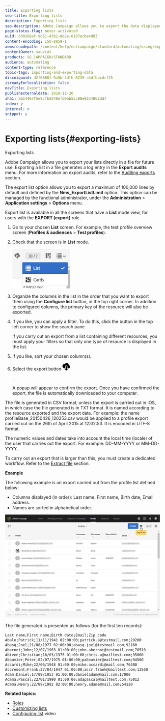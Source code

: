 ```yaml
---
title: Exporting lists
seo-title: Exporting lists
description: Exporting lists
seo-description: Adobe Campaign allows you to export the data displayed as lists from an overview screen directly in a file for future use. 
page-status-flag: never-activated
uuid: d39268ef-9d51-4382-8d2e-0107ecbe4d83
content-encoding: ISO-8859-1
aemsrcnodepath: /content/help/en/campaign/standard/automating/using/exporting-lists
contentOwner: sauviat
products: SG_CAMPAIGN/STANDARD
audience: automating
content-type: reference
topic-tags: importing-and-exporting-data
discoiquuid: d2f6688f-9a5b-4dfb-8239-abdfbbcdcf25
isreadyforlocalization: false
navTitle: Exporting lists
publishexternaldate: 2018-11-20
sha1: ab14467f5e8cfb8240efd9ab55c88e0234062dd7
index: y
internal: n
snippet: y
---
```


# Exporting lists{#exporting-lists}

Exporting lists

Adobe Campaign allows you to export your lists directly in a file for future use. Exporting a list in a file generates a log entry in the **Export audits** menu. For more information on export audits, refer to the [Auditing exports](../../administration/using/auditing-export-logs.md) section.

The export list option allows you to export a maximum of 100,000 lines by default and defined by the **Nms_ExportListLimit** option. This option can be managed by the functional administrator, under the **Administration** &gt; **Application settings** &gt; **Options** menu.

Export list is available in all the screens that have a **List** mode view, for users with the **EXPORT (export)** role.

1. Go to your chosen **List** screen. For example, the test profile overview screen (**Profiles & audiences** &gt; **Test profiles**).
1. Check that the screen is in **List** mode.

   ![](assets/export_list_mode_switch.png)

1. Organize the columns in the list in the order that you want to export them using the **Configure list** button, in the top right corner. In addition to configured columns, the primary key of the resource will also be exported.
1. If you like, you can apply a filter. To do this, click the button in the top left corner to show the search pane.

   If you carry out an export from a list containing different resources, you must apply your filters so that only one type of resource is displayed in the list.

1. If you like, sort your chosen column(s).
1. Select the export button  ![](assets/exportListButton.png)

   .

   A popup will appear to confirm the export. Once you have confirmed the export, the file is automatically downloaded to your computer.

The file is generated in CSV format, unless the export is carried out in iOS, in which case the file generated is in TXT format. It is named according to the resource exported and the export date. For example: the name profileBase_20150426_120253.csv would be applied to a profile export carried out on the 26th of April 2015 at 12:02:53. It is encoded in UTF-8 format.

The numeric values and dates take into account the local time (locale) of the user that carries out the export. For example: DD-MM-YYYY or MM-DD-YYYY.

To carry out an export that is larger than this, you must create a dedicated workflow. Refer to the [Extract file](../../automating/using/extract-file.md) section.

**Example**

The following example is an export carried out from the profile list defined below:

* Columns displayed (in order): Last name, First name, Birth date, Email address.
* Names are sorted in alphabetical order.

![](assets/export_list_example1.png)

The file generated is presented as follows (for the first ten records):

```
Last name;First name;Birth date;Email;Zip code
Abalo;Patrick;11/11/1941 02:00:00;patrick.a@testmail.com;29200
Abasq;Joel;21/08/1977 02:00:00;abasq.joel@testmail.com;92160
Abernot;John;12/07/1963 01:00:00;john.abernot@testmail.com;78510
Abiven;Christian;16/03/1975 01:00:00;chris.a@mailtest.com;35000
Abouvier;Peter;02/07/1975 01:00:00;pabouvier@mailtest.com;94560
Accardi;Mike;22/06/1948 01:00:00;mike.accardi@mail.com;76400
Accremont;Frank;27/04/1947 01:00:00;accr.frank@mailtest.com;13500
Adam;Daniel;17/09/1953 01:00:00;danieladam@mail.com;17000
Adama;Pascal;22/01/1990 01:00:00;adapascal@mailtest.com;75012
Adama;Henry;22/09/1992 02:00:00;henry.adama@mail.com;64120
```

**Related topics:**

* [Roles](../../administration/using/list-of-roles.md)
* [Customizing lists](../../start/using/customizing-lists.md)
* [Configuring list](https://helpx.adobe.com/campaign/kt/acs/using/acs-configuring-a-list-feature-video-setup.html) video

